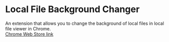 # Local File Background Changer
An extension that allows you to change the background of local files in local file viewer in Chrome.
<br>
[Chrome Web Store link](https://chromewebstore.google.com/detail/nhbdjafncljglfdojkcffafbkfmamioj)
